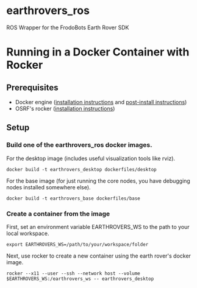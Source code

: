 # earthrovers_ros
ROS Wrapper for the FrodoBots Earth Rover SDK

# Running in a Docker Container with Rocker

## Prerequisites
- Docker engine ([installation
  instructions](https://docs.docker.com/engine/install/ubuntu/#install-using-the-repository)
  and [post-install instructions](https://docs.docker.com/engine/install/linux-postinstall/))
- OSRF's rocker ([installation instructions](https://github.com/osrf/rocker?tab=readme-ov-file#debians-recommended))

## Setup
### Build one of the earthrovers_ros docker images.
For the desktop image (includes useful visualization tools like rviz).
```
docker build -t earthrovers_desktop dockerfiles/desktop
```
For the base image (for just running the core nodes, you have debugging nodes
installed somewhere else).
```
docker build -t earthrovers_base dockerfiles/base
```
### Create a container from the image
First, set an environment variable EARTHROVERS_WS to the path to your local
workspace.
```
export EARTHROVERS_WS=/path/to/your/workspace/folder
```
Next, use rocker to create a new container using the earth rover's docker image.
```
rocker --x11 --user --ssh --network host --volume $EARTHROVERS_WS:/earthrovers_ws -- earthrovers_desktop
```